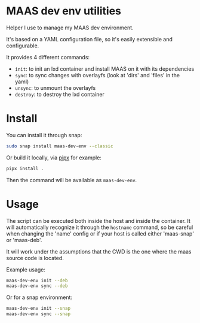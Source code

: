 # MAAS dev env utilities

Helper I use to manage my MAAS dev environment.

It's based on a YAML configuration file, so it's easily extensible and configurable.

It provides 4 different commands:
- `init`: to init an lxd container and install MAAS on it with its dependencies
- `sync`: to sync changes with overlayfs (look at 'dirs' and 'files' in the yaml)
- `unsync`: to unmount the overlayfs
- `destroy`: to destroy the lxd container

# Install
You can install it through snap:
```sh
sudo snap install maas-dev-env --classic
```

Or build it locally, via [pipx](https://github.com/pypa/pipx) for example:
```sh
pipx install .
```

Then the command will be available as `maas-dev-env`.

# Usage

The script can be executed both inside the host and inside the container. It will automatically recognize it through the `hostname` command, so be careful when changing the 'name' config or if your host is called either 'maas-snap' or 'maas-deb'.

It will work under the assumptions that the CWD is the one where the maas source code is located.

Example usage:
```sh
maas-dev-env init --deb
maas-dev-env sync --deb
```

Or for a snap environment:
```sh
maas-dev-env init --snap
maas-dev-env sync --snap
```

